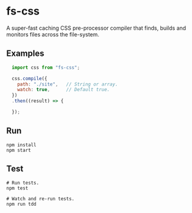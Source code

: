 # fs-css
A super-fast caching CSS pre-processor compiler that finds, builds and monitors files across the file-system.


## Examples

```js
  import css from "fs-css";

  css.compile({
    path: "./site",   // String or array.
    watch: true,      // Default true.
  })
  .then((result) => {

  });
```




## Run
    npm install
    npm start


## Test
    # Run tests.
    npm test

    # Watch and re-run tests.
    npm run tdd
